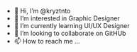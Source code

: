 - 👋 Hi, I’m @kryztnto
- 👀 I’m interested in Graphic Designer 
- 🌱 I’m currently learning UI/UX Designer
- 💞️ I’m looking to collaborate on GitHUb
- 📫 How to reach me ...

<!---
kryztnto/kryztnto is a ✨ special ✨ repository because its `README.md` (this file) appears on your GitHub profile.
You can click the Preview link to take a look at your changes.
--->
